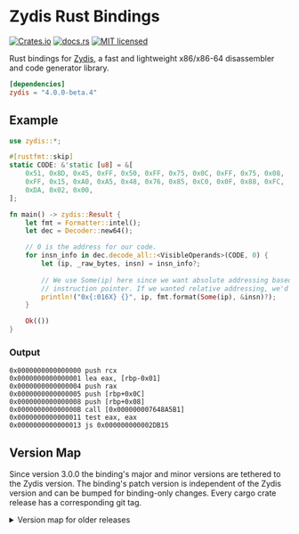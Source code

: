 Zydis Rust Bindings
===================

[![Crates.io][crates-badge]][crates-url]
[![docs.rs][docs-badge]][docs-url]
[![MIT licensed][mit-badge]][mit-url]

Rust bindings for [Zydis][zydis], a fast and lightweight x86/x86-64 
disassembler and code generator library.

[crates-badge]: https://img.shields.io/crates/v/zydis.svg
[crates-url]: https://crates.io/crates/zydis
[docs-badge]: https://docs.rs/zydis/badge.svg
[docs-url]: https://docs.rs/zydis/
[mit-badge]: https://img.shields.io/badge/license-MIT-blue.svg
[mit-url]: https://github.com/zyantific/zydis-rs/blob/master/LICENSE
[zydis]: https://github.com/zyantific/zydis

```toml
[dependencies]
zydis = "4.0.0-beta.4"
```

## Example
```rust
use zydis::*;

#[rustfmt::skip]
static CODE: &'static [u8] = &[
    0x51, 0x8D, 0x45, 0xFF, 0x50, 0xFF, 0x75, 0x0C, 0xFF, 0x75, 0x08,
    0xFF, 0x15, 0xA0, 0xA5, 0x48, 0x76, 0x85, 0xC0, 0x0F, 0x88, 0xFC,
    0xDA, 0x02, 0x00,
];

fn main() -> zydis::Result {
    let fmt = Formatter::intel();
    let dec = Decoder::new64();

    // 0 is the address for our code.
    for insn_info in dec.decode_all::<VisibleOperands>(CODE, 0) {
        let (ip, _raw_bytes, insn) = insn_info?;
        
        // We use Some(ip) here since we want absolute addressing based on the given
        // instruction pointer. If we wanted relative addressing, we'd use `None` instead.
        println!("0x{:016X} {}", ip, fmt.format(Some(ip), &insn)?);
    }

    Ok(())
}
```

### Output

```text
0x0000000000000000 push rcx
0x0000000000000001 lea eax, [rbp-0x01]
0x0000000000000004 push rax
0x0000000000000005 push [rbp+0x0C]
0x0000000000000008 push [rbp+0x08]
0x000000000000000B call [0x000000007648A5B1]
0x0000000000000011 test eax, eax
0x0000000000000013 js 0x000000000002DB15
```

## Version Map

Since version 3.0.0 the binding's major and minor versions are tethered to the Zydis version. The binding's patch 
version is independent of the Zydis version and can be bumped for binding-only changes. Every cargo crate release
has a corresponding git tag.

<details>
  <summary>Version map for older releases</summary>

| Bindings | Zydis                                                                                                      |
|----------|------------------------------------------------------------------------------------------------------------|
| v0.0.4   | [v2.0.2](https://github.com/zyantific/zydis/tree/v2.0.2)                                                   |
| v0.0.3   | [v2.0.0-develop@e967510](https://github.com/zyantific/zydis/tree/e967510fb251cf39a3556942b58218a9dcac5554) |
| v0.0.2   | [v2.0.0-alpha2](https://github.com/zyantific/zydis/tree/v2.0.0-alpha2)                                     |
| v0.0.1   | [v2.0.0-develop@4a79d57](https://github.com/zyantific/zydis/tree/4a79d5762ea7f15a5961733cc6d3a7704d3d5206) |

</details>

<!-- for some reason this comment is required to not break MD parsing in rustdoc -->
